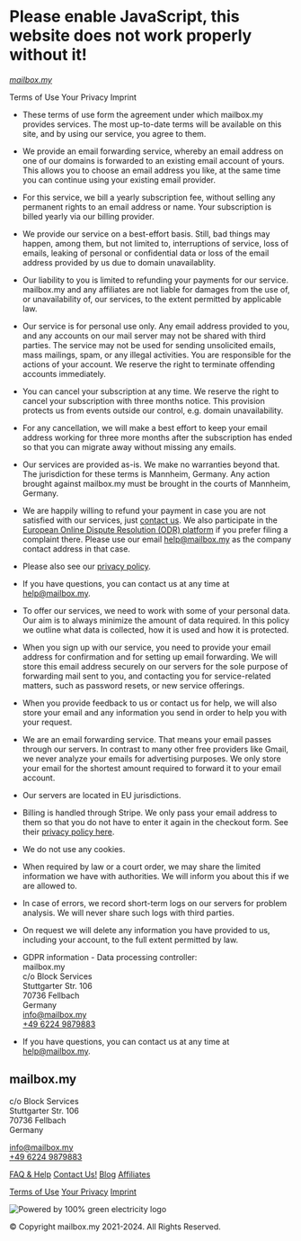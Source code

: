 Please enable JavaScript, this website does not work properly without it!
=========================================================================

[_mailbox.my_](https://www.mailbox.my/)

Terms of Use Your Privacy Imprint

* These terms of use form the agreement under which mailbox.my provides services. The most up-to-date terms will be available on this site, and by using our service, you agree to them.
* We provide an email forwarding service, whereby an email address on one of our domains is forwarded to an existing email account of yours. This allows you to choose an email address you like, at the same time you can continue using your existing email provider.
* For this service, we bill a yearly subscription fee, without selling any permanent rights to an email address or name. Your subscription is billed yearly via our billing provider.
* We provide our service on a best-effort basis. Still, bad things may happen, among them, but not limited to, interruptions of service, loss of emails, leaking of personal or confidential data or loss of the email address provided by us due to domain unavailablity.
* Our liability to you is limited to refunding your payments for our service. mailbox.my and any affiliates are not liable for damages from the use of, or unavailability of, our services, to the extent permitted by applicable law.
* Our service is for personal use only. Any email address provided to you, and any accounts on our mail server may not be shared with third parties. The service may not be used for sending unsolicited emails, mass mailings, spam, or any illegal activities. You are responsible for the actions of your account. We reserve the right to terminate offending accounts immediately.
* You can cancel your subscription at any time. We reserve the right to cancel your subscription with three months notice. This provision protects us from events outside our control, e.g. domain unavailability.
* For any cancellation, we will make a best effort to keep your email address working for three more months after the subscription has ended so that you can migrate away without missing any emails.
* Our services are provided as-is. We make no warranties beyond that. The jurisdiction for these terms is Mannheim, Germany. Any action brought against mailbox.my must be brought in the courts of Mannheim, Germany.
* We are happily willing to refund your payment in case you are not satisfied with our services, just [contact us](mailto:help@mailbox.my). We also participate in the [European Online Dispute Resolution (ODR) platform](https://ec.europa.eu/consumers/odr) if you prefer filing a complaint there. Please use our email help@mailbox.my as the company contact address in that case.
* Please also see our [privacy policy](https://www.mailbox.my/legal.html?tab=privacypolicy).
* If you have questions, you can contact us at any time at [help@mailbox.my](mailto:help@mailbox.my).

* To offer our services, we need to work with some of your personal data. Our aim is to always minimize the amount of data required. In this policy we outline what data is collected, how it is used and how it is protected.
* When you sign up with our service, you need to provide your email address for confirmation and for setting up email forwarding. We will store this email address securely on our servers for the sole purpose of forwarding mail sent to you, and contacting you for service-related matters, such as password resets, or new service offerings.
* When you provide feedback to us or contact us for help, we will also store your email and any information you send in order to help you with your request.
* We are an email forwarding service. That means your email passes through our servers. In contrast to many other free providers like Gmail, we never analyze your emails for advertising purposes. We only store your email for the shortest amount required to forward it to your email account.
* Our servers are located in EU jurisdictions.
* Billing is handled through Stripe. We only pass your email address to them so that you do not have to enter it again in the checkout form. See their [privacy policy here](https://stripe.com/privacy).
* We do not use any cookies.
* When required by law or a court order, we may share the limited information we have with authorities. We will inform you about this if we are allowed to.
* In case of errors, we record short-term logs on our servers for problem analysis. We will never share such logs with third parties.
* On request we will delete any information you have provided to us, including your account, to the full extent permitted by law.
* GDPR information - Data processing controller:  
    mailbox.my  
    c/o Block Services  
    Stuttgarter Str. 106  
    70736 Fellbach  
    Germany  
    [info@mailbox.my](mailto:info@mailbox.my)  
    [+49 6224 9879883](tel:+4962249879883)
* If you have questions, you can contact us at any time at [help@mailbox.my](mailto:help@mailbox.my).

mailbox.my
----------

c/o Block Services  
Stuttgarter Str. 106  
70736 Fellbach  
Germany

[info@mailbox.my](mailto:info@mailbox.my)  
[+49 6224 9879883](tel:+4962249879883)

[FAQ & Help](https://www.mailbox.my/help.html) [Contact Us!](mailto:help@mailbox.my?subject=Please%20help&body=Hi%20mailbox.my%20team%2C%0A%0AI%20have%20the%20following%20question%2Fproblem%3A%0A%0A) [Blog](https://www.mailbox.my/blog/) [Affiliates](https://www.mailbox.my/affiliates.html)

[Terms of Use](https://www.mailbox.my/legal.html?tab=termsofuse) [Your Privacy](https://www.mailbox.my/legal.html?tab=privacypolicy) [Imprint](https://www.mailbox.my/legal.html?tab=imprint)

[](https://twitter.com/_mailbox_my_ "Twitter")[](https://www.linkedin.com/company/mailbox-my/ "LinkedIn")[](https://www.reddit.com/r/mailbox_my/ "Reddit")[](https://www.mailbox.my/blog/posts/index.xml "RSS")

![Powered by 100% green electricity logo](/greenelectricity.svg "Powered by 100% green electricity")

© Copyright mailbox.my 2021-2024. All Rights Reserved.